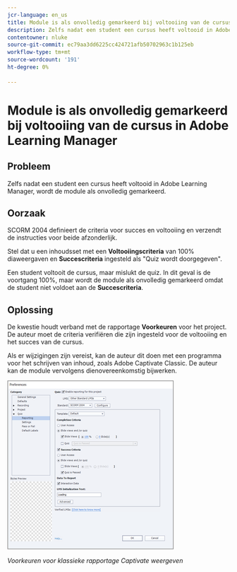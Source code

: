 ```yaml
---
jcr-language: en_us
title: Module is als onvolledig gemarkeerd bij voltooiing van de cursus in Adobe Learning Manager
description: Zelfs nadat een student een cursus heeft voltooid in Adobe Learning Manager, wordt de module als onvolledig gemarkeerd.
contentowner: nluke
source-git-commit: ec79aa3dd6225cc424721afb50702963c1b125eb
workflow-type: tm+mt
source-wordcount: '191'
ht-degree: 0%

---
```




# Module is als onvolledig gemarkeerd bij voltooiing van de cursus in Adobe Learning Manager

## Probleem

Zelfs nadat een student een cursus heeft voltooid in Adobe Learning Manager, wordt de module als onvolledig gemarkeerd.

## Oorzaak

SCORM 2004 definieert de criteria voor succes en voltooiing en verzendt de instructies voor beide afzonderlijk.

Stel dat u een inhoudsset met een **Voltooiingscriteria** van 100% diaweergaven en **Succescriteria** ingesteld als &quot;Quiz wordt doorgegeven&quot;.

Een student voltooit de cursus, maar mislukt de quiz. In dit geval is de voortgang 100%, maar wordt de module als onvolledig gemarkeerd omdat de student niet voldoet aan de **Succescriteria**.

## Oplossing

De kwestie houdt verband met de rapportage **Voorkeuren** voor het project. De auteur moet de criteria verifiëren die zijn ingesteld voor de voltooiing en het succes van de cursus.

Als er wijzigingen zijn vereist, kan de auteur dit doen met een programma voor het schrijven van inhoud, zoals Adobe Captivate Classic. De auteur kan de module vervolgens dienovereenkomstig bijwerken.

![](assets/scorm.png)

*Voorkeuren voor klassieke rapportage Captivate weergeven*
